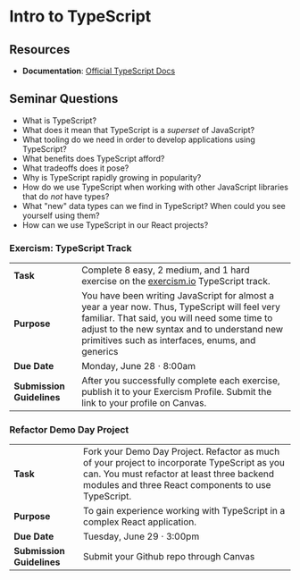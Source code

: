 # Intro to TypeScript 

## Resources
* **Documentation**: [Official TypeScript Docs](https://www.typescriptlang.org/)

## Seminar Questions
* What is TypeScript?
* What does it mean that TypeScript is a _superset_ of JavaScript?
* What tooling do we need in order to develop applications using TypeScript?
* What benefits does TypeScript afford?
* What tradeoffs does it pose?
* Why is TypeScript rapidly growing in popularity?
* How do we use TypeScript when working with other JavaScript libraries that do _not_ have types?
* What "new" data types can we find in TypeScript? When could you see yourself using them?
* How can we use TypeScript in our React projects?

### Exercism: TypeScript Track
|     |     |
| --- | --- |
| **Task** | Complete 8 easy, 2 medium, and 1 hard exercise on the [exercism.io](https://exercism.io) TypeScript track. |
| **Purpose** | You have been writing JavaScript for almost a year a year now. Thus, TypeScript will feel very familiar. That said, you will need some time to adjust to the new syntax and to understand new primitives such as interfaces, enums, and generics|
| **Due Date** | Monday, June 28 ⋅ 8:00am |
| **Submission Guidelines** | After you successfully complete each exercise, publish it to your Exercism Profile. Submit the link to your profile on Canvas. |

### Refactor Demo Day Project
|     |     |
| --- | --- |
| **Task** | Fork your Demo Day Project. Refactor as much of your project to incorporate TypeScript as you can. You must refactor at least three backend modules and three React components to use TypeScript. |
| **Purpose** | To gain experience working with TypeScript in a complex React application. |
| **Due Date** | Tuesday, June 29 ⋅ 3:00pm |
| **Submission Guidelines** | Submit your Github repo through Canvas |

